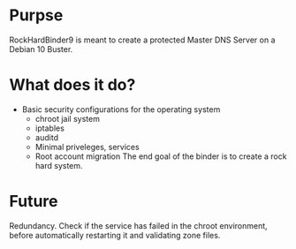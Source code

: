 # Purpse
RockHardBinder9 is meant to create a protected Master DNS Server on a Debian 10 Buster. 

# What does it do?
- Basic security configurations for the operating system
  - chroot jail system
  - iptables
  - auditd
  - Minimal priveleges, services
  - Root account migration
The end goal of the binder is to create a rock hard system.

# Future
Redundancy. Check if the service has failed in the chroot environment, before automatically restarting it and validating zone files.
